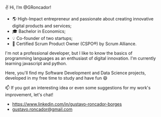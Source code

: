 ✌️ Hi, I’m @GRoncador!
- 🌎 High-Impact entrepreneur and passionate about creating innovative digital products and services;
- 🎓 Bachelor in Economics;
- 💡 Co-founder of two startups;
- 🎯 Certified Scrum Product Owner (CSPO®) by Scrum Alliance.
  
I'm not a professional developer, but I like to know the basics of programming languages as an enthusiast of digital innovation. I'm currently learning javascript and python.

Here, you'll find my Software Development and Data Science projects, developed in my free time to study and have fun 😄

📫 If you got an interesting idea or even some suggestions for my work's improvement, let's chat!
  - https://www.linkedin.com/in/gustavo-roncador-borges
  - gustavo.roncador@gmail.com
<!---
GRoncador/GRoncador is a ✨ special ✨ repository because its `README.md` (this file) appears on your GitHub profile.
You can click the Preview link to take a look at your changes.
--->
